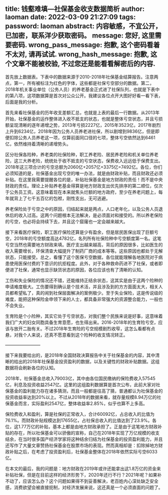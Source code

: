 title: 钱壑难填—社保基金收支数据简析
author: laoman
date: 2022-03-09 21:27:09
tags:
password: laoman
abstract: 内容敏感，不宜公开，已加密，联系洋少获取密码。
message: 您好, 这里需要密码.
wrong_pass_message: 抱歉, 这个密码看着不太对, 请再试试.
wrong_hash_message: 抱歉, 这个文章不能被校验, 不过您还是能看看解密后的内容.
---
首先放上数据表。下表中的数据来源于2010-2018年社保基金结算报告。注意两点，第一，所有被标注为红色的字体，这些都是社保亏空部分的数据。第二，2018年机关事业单位（公务人员）的养老基金正式进了社保队列，也就是下表中的第八项，这项数据算是首次对公众公开。我建议各位点开大图好好看一看下表，后面是我的分析。







首先来看社保基金的历年收支差额汇总，也就是上表的最后一行数据。从2013年开始，社保基金的运作整体进入收不抵支的状态，也就是整体亏空状态，并且亏损额呈现清晰的逐年递增之势，2013年亏损2227亿，2015年3523亿，2017年剧烈上升到6234亿，2018年因为公务人员养老进社保，所以剧增到9836亿，但是即便扣除公务人员养老这一项，仅算前面同口径的七项，整体亏空依然达到6461亿，依然维持着清晰的递增势头。



区分社保各险种，养老类的社保险种，职工养老险、居民养老险和机关单位养老险，这三大养老险，统统处于收不抵支的亏空状态，保费收入远远低于保费支出。2018年这三项合计的亏空总额为2060亿+2057亿+3375亿=7492亿。各位，你们必须知道的是，社保基金出现亏空的唯一办法，就是由财政补贴，而且财政还必须补贴。在这里我需要提醒各位的是，补贴社保基金是地方财政的责任！而不是中央财政的责任。理论上补贴养老基金得算是地方财政支出优先排序的第二顺位，仅次于公务员工资。这意味着现在本来就焦头烂额的地方政府，至少在养老问题上，每年就背上了七千五百亿的包袱，刚性支出，无可逃避。



养老保险处于亏空之中的原因，归结起来就是两点，人口老年化，以及公务人员退休后的收入过高。这两个问题根本无法解决，是必须面对和接受的。所以养老保险的亏空，也必将会持续下去，并且这个窟窿也一定会越来越大。



接下来看医疗保险，职工医疗保险还算是少有盈余，但是居民医保出现了巨额亏空，2018年的亏空额度高达4782亿，名列所有社保险种中亏空额度第一名。这笔亏空当然也需要地方财政来填。医疗支出越来越高，背后的原因很多，比如医生的收入需要增长，环保清查大幅提升了制药厂商的成本等等。这些原因也都处于无解状态，只能接受。总之，看懂了这个医保亏空数据，各位就能理解各地医院对于病患使用医保付费的下意识的抗拒程度。此外，对于各种救命药进不了社保，或者即便进了社保，通常也显示缺货状态的原因，各位应该也有了清晰的认知。



工伤和失业保险的情况还不错，还能维持正结余状态，这其实是由于这两个险种的申请难度极大。工伤要得到确认是个技术活，并且涉及到的方方面面太大，相关人员都希望私了，真的闹到社保层面解决的案例极少。至于失业保险，这是传说级的难度，能把这种保险金申领下来的人士，都具备非常强大的资源整合能力，一般也不会失业。



生育险是个小险种，其实它处于亏空状态，对我们整个民族来说是好事，这意味着我们广大的妇女同胞具备生育意愿，也生得出来。2016-2018年的生育险亏空，应该与放开二胎有关。不过2018年生育险的亏空规模剧烈收窄，这怎么看都有点悬，对我个人来说，还真不愿意看到这个险种的收支情况转正。



————————



接下来我要给出的，是2018年全国财政决算报告中关于社保基金的内容，其中清晰的给出的2018年社保基金投资盈利的数据，以及关键性的财政补贴数据。这组数据将会刷新各位的认知。







2018年，社保基金总收入79003亿，其中由各位国民缴纳的保险费收入57545亿，利息及投资收益2547亿。这里的这组盈利数据算是首次公布，此前大家对社保基金的盈利能力存在诸多猜测，而且一般都是往高了猜，普通都认为社保基金的投资收益率达到20%以上。不过从2018年的数据来看，就存量规模8.94万亿的社保基金而言，实际盈利2547亿，整体收益率2.85%，似乎也算不上多高。



保险费收入和盈利，算是社保的正常收入，合计60092亿，占总收入的比值为76.1%。而财政补贴规模达到17655亿，占社保总收入的比值达到了23.9%。各位，这1.77万亿的补贴，基本上都是由地方财政承担了。正是由于这笔地方财政补贴的存在，所以社保基金可以骄傲的宣称，自己在2018年实现了万亿规模的收支结余，在当时很多国产经济学家将这种结余归结为社保基金的投资盈利能力，并且还写作了大量文章赞扬社保基金在股票市场的表现。然而真相却是：扣除掉地方财政补贴之后，在考虑了投资盈利后，社保基金整体在2018年依然实际亏空6033亿。



在本文的最后，我的问题是：地方财政在2019年或许还能拿出这1.8万亿的资金来补贴社保，但是在目前这样的经济形势下，2020年还行不行？2021年呢？如果补不动了，应该怎么办？这个问题如果得不到妥善解决，老百姓内心深处缺乏安全感，消费欲望会被直接扼制，对经济发展来说，这还真是一个必须直面的问题了。
